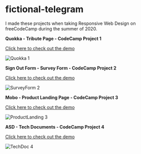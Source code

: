 # fictional-telegram

I made these projects when taking Responsive Web Design on freeCodeCamp during the summer of 2020.



<b>Quokka - Tribute Page - CodeCamp Project 1</b>

<a href="https://codepen.io/WinnieWendinH/full/NWNvZex" target="_blank">Click here to check out the demo</a>

![Quokka 1](https://user-images.githubusercontent.com/69643040/130157811-9a75fe48-4758-4f8a-af38-88849b629f13.JPG)



<b>Sign Out Form - Survey Form - CodeCamp Project 2</b>

<a href="https://codepen.io/WinnieWendinH/full/MWyEWJy" target="_blank">Click here to check out the demo</a>

![SurveyForm 2](https://user-images.githubusercontent.com/69643040/130157812-ba893ad4-ec30-4193-9187-9c4938407423.JPG)



<b>Mobo - Product Landing Page - CodeCamp Project 3</b>

<a href="https://codepen.io/WinnieWendinH/full/poyWVpd" target="_blank">Click here to check out the demo</a>

![ProductLanding 3](https://user-images.githubusercontent.com/69643040/130157810-92afcb7b-c86b-4ef4-a5df-84d04fccacdf.JPG)



<b>ASD - Tech Documents - CodeCamp Project 4</b>

<a href="https://codepen.io/WinnieWendinH/full/wvGrQmL" target="_blank">Click here to check out the demo</a>

![TechDoc 4](https://user-images.githubusercontent.com/69643040/130157815-9b07168f-af29-4369-87de-1011a6aa7349.JPG)

